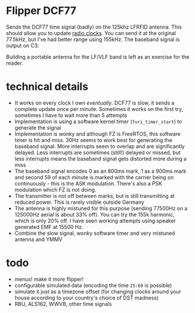 # Flipper DCF77
Sends the DCF77 time signal (badly) on the 125khz LFRFID antenna. This should allow you to update [radio clocks](https://en.wikipedia.org/wiki/Radio_clock). You can send it at the original 77.5kHz, but I've had better range using 155kHz. The baseband signal is output on C3.

Building a portable antenna for the LF/VLF band is left as an exercise for the reader.

# technical details

* It works on every clock I own _eventually_. DCF77 is slow, it sends a complete update once per minute. Sometimes it works on the first try, sometimes I have to wait more than 5 attempts
* Implementation is using a software kernel timer (`furi_timer_start`) to generate the signal
* Implementation is wonky and although FZ is FreeRTOS, this software timer is hit and miss. 30Hz seems to work best for generating the baseband signal. More interrupts seem to overlap and are significantly delayed. Less interrupts are sometimes (still!) delayed or missed, but less interrupts means the baseband signal gets distorted more during a miss
* The baseband signal encodes 0 as an 800ms mark, 1 as a 900ms mark and second 59 of each minute is marked with the carrier being on continuously - this is the ASK modulation. There's also a PSK modulation which FZ is not doing. 
* The transmitter is not off between marks, but is still transmitting at reduced power. This is rarely visible outside Germany
* The antenna is highly mistuned for this purpose (sending 77500Hz on a 125000Hz aerial is about 33% off). You can try the 155k harmonic, which is only 20% off. I have seen working attempts using speaker generated EMF at 15500 Hz.
* Combine the slow signal, wonky software timer and very mistuned antenna and YMMV

# todo

* menus! make it more flipper!
* configurable simulated data (encoding the time `25:69` is possible)
* simulate it just as a timezone offset (for changing clocks around your house according to your country's choice of DST madness)
* RBU, ALS162, WWVB, other time signals

